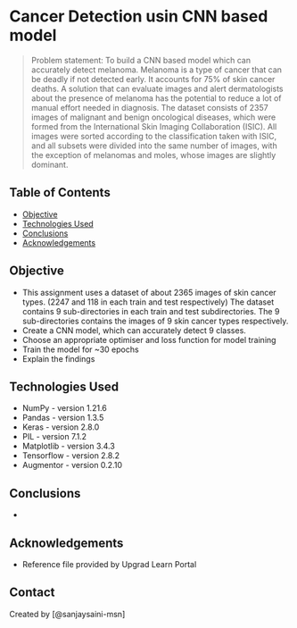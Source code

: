 # Cancer Detection usin CNN based model
> Problem statement: To build a CNN based model which can accurately detect melanoma. Melanoma is a type of cancer that can be deadly if not detected early. It accounts for 75% of skin cancer deaths. A solution that can evaluate images and alert dermatologists about the presence of melanoma has the potential to reduce a lot of manual effort needed in diagnosis.
The dataset consists of 2357 images of malignant and benign oncological diseases, which were formed from the International Skin Imaging Collaboration (ISIC). All images were sorted according to the classification taken with ISIC, and all subsets were divided into the same number of images, with the exception of melanomas and moles, whose images are slightly dominant.


## Table of Contents
* [Objective](#objective)
* [Technologies Used](#technologies-used)
* [Conclusions](#conclusions)
* [Acknowledgements](#acknowledgements)


## Objective
- This assignment uses a dataset of about 2365 images of skin cancer types. (2247 and 118 in each train and test respectively) The dataset contains 9 sub-directories in each train and test subdirectories. The 9 sub-directories contains the images of 9 skin cancer types respectively.
- Create a CNN model, which can accurately detect 9 classes.
- Choose an appropriate optimiser and loss function for model training
- Train the model for ~30 epochs
- Explain the findings

<!-- You don't have to answer all the questions - just the ones relevant to your project. -->

## Technologies Used
- NumPy - version 1.21.6
- Pandas - version 1.3.5
- Keras - version 2.8.0
- PIL - version 7.1.2
- Matplotlib - version 3.4.3
- Tensorflow - version 2.8.2
- Augmentor - version 0.2.10

## Conclusions
-

## Acknowledgements
- Reference file provided by Upgrad Learn Portal

## Contact
Created by [@sanjaysaini-msn]
